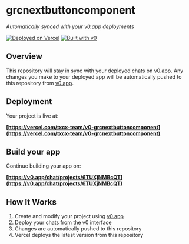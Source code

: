 # grcnextbuttoncomponent

*Automatically synced with your [v0.app](https://v0.app) deployments*

[![Deployed on Vercel](https://img.shields.io/badge/Deployed%20on-Vercel-black?style=for-the-badge&logo=vercel)](https://vercel.com/txcx-team/v0-grcnextbuttoncomponent)
[![Built with v0](https://img.shields.io/badge/Built%20with-v0.app-black?style=for-the-badge)](https://v0.app/chat/projects/6TUXjNMBcQT)

## Overview

This repository will stay in sync with your deployed chats on [v0.app](https://v0.app).
Any changes you make to your deployed app will be automatically pushed to this repository from [v0.app](https://v0.app).

## Deployment

Your project is live at:

**[https://vercel.com/txcx-team/v0-grcnextbuttoncomponent](https://vercel.com/txcx-team/v0-grcnextbuttoncomponent)**

## Build your app

Continue building your app on:

**[https://v0.app/chat/projects/6TUXjNMBcQT](https://v0.app/chat/projects/6TUXjNMBcQT)**

## How It Works

1. Create and modify your project using [v0.app](https://v0.app)
2. Deploy your chats from the v0 interface
3. Changes are automatically pushed to this repository
4. Vercel deploys the latest version from this repository
